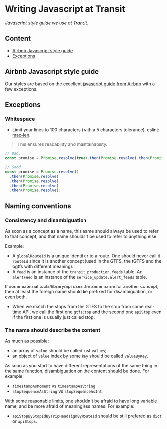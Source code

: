 # Writing Javascript at Transit
_Javascript style guide we use at [Transit](https://transitapp.com/)._

## Content
- [Airbnb Javascript style guide](#airbnb-javascript-style-guide)
- [Exceptions](#exceptions)

## Airbnb Javascript style guide
Our styles are based on the excellent [javascript guide from Airbnb](https://github.com/airbnb/javascript) with a few exceptions.

## Exceptions

### Whitespace
- Limit your lines to 100 characters (with a 5 characters tolerance). eslint: [max-len](http://eslint.org/docs/rules/max-len).
 > This ensures readability and maintainability.

  ```javascript
  // Bad.
  const promise = Promise.resolve(true).then(Promise.resolve).then(Promise.resolve).then(Promise.resolve).then(Promise.resolve);

  // Good
  const promise = Promise.resolve()
    .then(Promise.resolve)
    .then(Promise.resolve)
    .then(Promise.resolve)
    .then(Promise.resolve);
  ```

## Naming conventions
### Consistency and disambiguation

As soon as a concept as a name, this name should always be used to refer to that concept, and that name shouldn't be used to refer
to anything else.

Example: 
  - A `globalRouteId` is a unique identifier to a route. One should never call it `routeId` since it is another concept (used in the GTFS, 
  the tGTFS and the bgtfs with different meaning).
  - A `feed` is an instance of the `transit_production.feeds` table. An `alertFeed` is an instance of the `service_update.alert_feeds` table.
  

If some external tools/library/api uses the same name for another concept, then at least the foreign name should be prefixed for disambiguation, or even both.
  - When we match the stops from the GTFS to the stop from some real-time API, we call the first one `gtfsStop` and the second one `apiStop` even if the first one is usually just called stop.


### The name should describe the content
As much as possible:
- an array of `value` should be called just `values`;
- an object of `value` index by some `key` should be called `valueByKey`.

As soon as you start to have different representations of the same thing in the same function, disambiguation on the content should be done. For example:
- `timestampAsMoment` vs `timestampAsString`
- `stopSequenceAsString` vs `stopSequenceAsInt`

With some reasonable limits, one shouldn't be afraid to have long variable name, and be more afraid of meaningless names. For example:
- `apiStopByStopIdByTripHeadsignByRouteId` should be still prefered as `dict` or `apiStops`.
